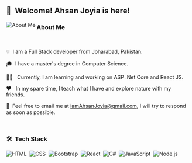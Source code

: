 ## 👋 &nbsp;Welcome! Ahsan Joyia is here!

<img alt="About Me" src="https://s6.gifyu.com/images/Github-Profile---Find-by-Ahsan-Joyia.gif" align="left"/>

### About Me 
&nbsp;

💡 &nbsp;I am a Full Stack developer from Joharabad, Pakistan.

🎓 &nbsp;I have a master's degree in Computer Science.

👨‍💻 &nbsp; Currently, I am learning and working on ASP .Net Core and React JS.

❤️ &nbsp; In my spare time, I teach what I have and explore nature with my friends.

💬 &nbsp;Feel free to email me at iamAhsanJoyia@gmail.com, I will try to respond as soon as possible.

&nbsp;
### 🛠 &nbsp;Tech Stack

![HTML](https://img.shields.io/badge/-HTML-333333?style=flat&logo=HTML5)&nbsp;
![CSS](https://img.shields.io/badge/-CSS-333333?style=flat&logo=CSS3&logoColor=1572B6)&nbsp;
![Bootstrap](https://img.shields.io/badge/-Bootstrap-333333?style=flat&logo=bootstrap&logoColor=1572B6)&nbsp;
![React](https://img.shields.io/badge/-React-333333?style=flat&logo=react)&nbsp;
![C#](https://img.shields.io/badge/-C%23-333333?style=flat&logo=C-Sharp&logoColor=e34234)&nbsp;
![JavaScript](https://img.shields.io/badge/-JavaScript-333333?style=flat&logo=javascript)&nbsp;
![Node.js](https://img.shields.io/badge/-Node.js-333333?style=flat&logo=node.js)&nbsp;

